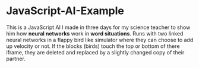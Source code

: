 # JavaScript-AI-Example
This is a JavaScript AI I made in three days for my science teacher to show him how **neural networks** work in **word situations**.
Runs with two linked neural networks in a flappy bird like simulator where they can choose to add up velocity or not.
If the blocks (birds) touch the top or bottom of there iframe, they are deleted and replaced by a slightly changed copy of their partner.
